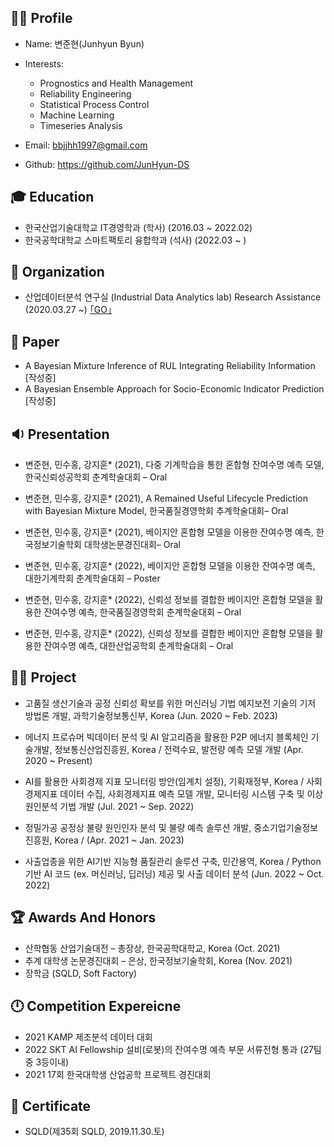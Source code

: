 ## 👨‍🎓 Profile
- Name: 변준현(Junhyun Byun)

- Interests: 
  - Prognostics and Health Management
  - Reliability Engineering
  - Statistical Process Control
  - Machine Learning
  - Timeseries Analysis
  
- Email: bbjjhh1997@gmail.com 

- Github: https://github.com/JunHyun-DS

## 🎓 Education
- 한국산업기술대학교 IT경영학과 (학사) (2016.03 ~ 2022.02)
- 한국공학대학교 스마트팩토리 융합학과 (석사) (2022.03 ~ )

## 💼 Organization
- 산업데이터분석 연구실 (Industrial Data Analytics lab) Research Assistance (2020.03.27 ~) [｢GO｣](https://koptimizer.github.io/IDALab.io/)

## 📄 Paper
- A Bayesian Mixture Inference of RUL Integrating Reliability Information [작성중]
- A Bayesian Ensemble Approach for Socio-Economic Indicator Prediction [작성중]

## 🔉 Presentation
- 변준현, 민수홍, 강지훈* (2021), 다중 기계학습을 통한 혼합형 잔여수명 예측 모델, 한국신뢰성공학회 춘계학술대회 – Oral

- 변준현, 민수홍, 강지훈* (2021), A Remained Useful Lifecycle Prediction with Bayesian Mixture Model, 한국품질경영학회 추계학술대회– Oral

- 변준현, 민수홍, 강지훈* (2021), 베이지안 혼합형 모델을 이용한 잔여수명 예측, 한국정보기술학회 대학생논문경진대회– Oral

- 변준현, 민수홍, 강지훈* (2022), 베이지안 혼합형 모델을 이용한 잔여수명 예측, 대한기계학회 춘계학술대회 – Poster

- 변준현, 민수홍, 강지훈* (2022), 신뢰성 정보를 결합한 베이지안 혼합형 모델을 활용한 잔여수명 예측, 한국품질경영학회 춘계학술대회 – Oral

- 변준현, 민수홍, 강지훈* (2022), 신뢰성 정보를 결합한 베이지안 혼합형 모델을 활용한 잔여수명 예측, 대한산업공학회 춘계학술대회 – Oral

## 👨‍💻 Project
- 고품질 생산기술과 공정 신뢰성 확보를 위한 머신러닝 기법 예지보전 기술의 기저 방법론 개발, 과학기술정보통신부, Korea (Jun. 2020 ~ Feb. 2023)

-  에너지 프로슈머 빅데이터 분석 및 AI 알고리즘을 활용한 P2P 에너지 블록체인 기술개발, 정보통신산업진흥원, Korea / 전력수요, 발전량 예측 모델 개발 (Apr. 2020 ~ Present)

-  AI를 활용한 사회경제 지표 모니터링 방안(임계치 설정), 기획재정부, Korea / 사회경제지표 데이터 수집, 사회경제지표 예측 모델 개발, 모니터링 시스템 구축 및 이상 원인분석 기법 개발 (Jul. 2021 ~ Sep. 2022)

- 정밀가공 공정상 불량 원인인자 분석 및 불량 예측 솔루션 개발, 중소기업기술정보진흥원, Korea / (Apr. 2021 ~ Jan. 2023)

- 사출업종을 위한 AI기반 지능형 품질관리 솔루션 구축, 민간용역, Korea / Python 기반 AI 코드 (ex. 머신러닝, 딥러닝) 제공 및 사출 데이터 분석 (Jun. 2022 ~ Oct. 2022)

## 🏆 Awards And Honors
- 산학협동 산업기술대전 – 총장상, 한국공학대학교, Korea (Oct. 2021)
- 추계 대학생 논문경진대회 – 은상, 한국정보기술학회, Korea (Nov. 2021)
- 장학금 (SQLD, Soft Factory)

## 🕛 Competition Expereicne 
- 2021 KAMP 제조분석 데이터 대회
- 2022 SKT AI Fellowship 설비(로봇)의 잔여수명 예측 부문 서류전형 통과 (27팀 중 3등이내)
- 2021 17회 한국대학생 산업공학 프로젝트 경진대회

## 🎫 Certificate
- SQLD(제35회 SQLD, 2019.11.30.토)
